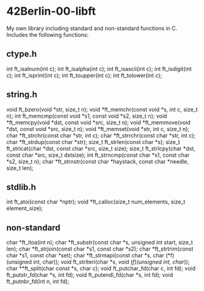 # 42Berlin-00-libft
My own library including standard and non-standard functions in C. <br>
Includes the following functions:

## ctype.h
int		ft_isalnum(int c);
int		ft_isalpha(int c);
int		ft_isascii(int c);
int		ft_isdigit(int c);
int		ft_isprint(int c);
int		ft_toupper(int c);
int		ft_tolower(int c);

## string.h
void	ft_bzero(void *str, size_t n);
void	*ft_memchr(const void *s, int c, size_t n);
int		ft_memcmp(const void *s1, const void *s2, size_t n);
void	*ft_memcpy(void *dst, const void *src, size_t n);
void	*ft_memmove(void *dst, const void *src, size_t n);
void	*ft_memset(void *str, int c, size_t n);
char	*ft_strchr(const char *str, int c);
char	*ft_strrchr(const char *str, int c);
char	*ft_strdup(const char *str);
size_t	ft_strlen(const char *s);
size_t	ft_strlcat(char *dst, const char *src, size_t size);
size_t	ft_strlcpy(char *dst, const char *src, size_t dstsize);
int		ft_strncmp(const char *s1, const char *s2, size_t n);
char	*ft_strnstr(const char *haystack, const char *needle, size_t len);

## stdlib.h
int		ft_atoi(const char *nptr);
void	*ft_calloc(size_t num_elements, size_t element_size);

## non-standard
char	*ft_itoa(int n);
char	*ft_substr(const char *s, unsigned int start, size_t len);
char	*ft_strjoin(const char *s1, const char *s2);
char	*ft_strtrim(const char *s1, const char *set);
char	*ft_strmapi(const char *s, char (*f)(unsigned int, char));
void	ft_striteri(char *s, void (*f)(unsigned int, char*));
char	**ft_split(char const *s, char c);
void	ft_putchar_fd(char c, int fd);
void	ft_putstr_fd(char *s, int fd);
void	ft_putendl_fd(char *s, int fd);
void	ft_putnbr_fd(int n, int fd);
